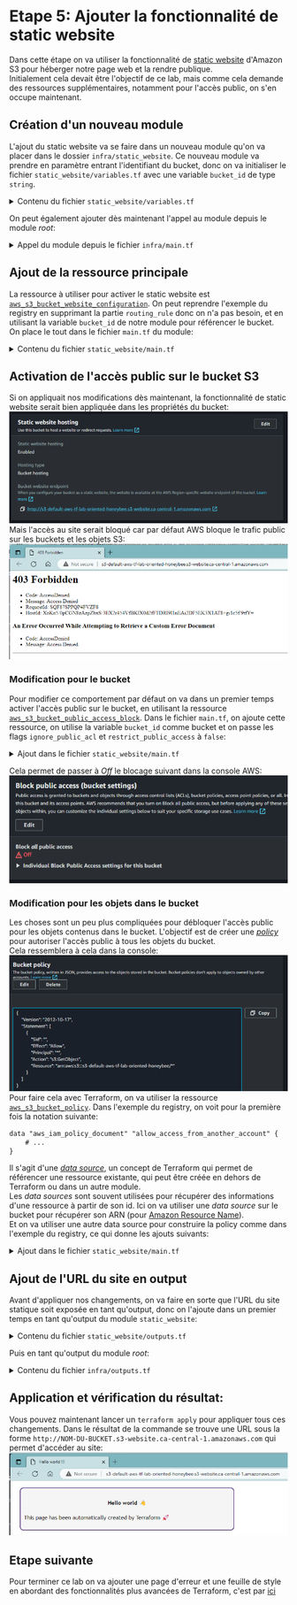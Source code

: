 # Etape 5: Ajouter la fonctionnalité de static website

Dans cette étape on va utiliser la fonctionnalité de [static website](https://docs.aws.amazon.com/AmazonS3/latest/userguide/WebsiteHosting.html) d'Amazon S3 pour héberger notre page web et la rendre publique.  
Initialement cela devait être l'objectif de ce lab, mais comme cela demande des ressources supplémentaires, notamment pour l'accès public, on s'en occupe maintenant.

## Création d'un nouveau module
L'ajout du static website va se faire dans un nouveau module qu'on va placer dans le dossier `infra/static_website`. Ce nouveau module va prendre en paramètre entrant l'identifiant du bucket, donc on va initialiser le fichier `static_website/variables.tf` avec une variable `bucket_id` de type `string`.  
<details>
<summary>Contenu du fichier <code>static_website/variables.tf</code></summary>

```hcl
variable "bucket_id" {
  type        = string
  description = "The id of the bucket to activate static website feature in"
}
```
</details>

On peut également ajouter dès maintenant l'appel au module depuis le module _root_:
<details>
<summary>Appel du module depuis le fichier <code>infra/main.tf</code></summary>

```hcl
module "static_website" {
  source = "./static_website"

  bucket_id = module.s3_bucket.bucket_id
}
```
</details>

## Ajout de la ressource principale
La ressource à utiliser pour activer le static website est [`aws_s3_bucket_website_configuration`](https://registry.terraform.io/providers/hashicorp/aws/latest/docs/resources/s3_bucket_website_configuration). On peut reprendre l'exemple du registry en supprimant la partie `routing_rule` donc on n'a pas besoin, et en utilisant la variable `bucket_id` de notre module pour référencer le bucket.  
On place le tout dans le fichier `main.tf` du module:
<details>
<summary>Contenu du fichier <code>static_website/main.tf</code></summary>

```hcl
resource "aws_s3_bucket_website_configuration" "web" {
  bucket = var.bucket_id

  index_document {
    suffix = "index.html"
  }

  error_document {
    key = "error.html"
  }
}
```
</details>

## Activation de l'accès public sur le bucket S3
Si on appliquait nos modifications dès maintenant, la fonctionnalité de static website serait bien appliquée dans les propriétés du bucket:
![propriétés du bucket](/docs/assets/step05-staticwebsite.png)  
Mais l'accès au site serait bloqué car par défaut AWS bloque le trafic public sur les buckets et les objets S3:
![erreur 403](/docs/assets/step05-403error.png)   

### Modification pour le bucket
Pour modifier ce comportement par défaut on va dans un premier temps activer l'accès public sur le bucket, en utilisant la ressource [`aws_s3_bucket_public_access_block`](https://registry.terraform.io/providers/hashicorp/aws/latest/docs/resources/s3_bucket_public_access_block). Dans le fichier `main.tf`, on ajoute cette ressource, on utilise la variable `bucket_id` comme bucket et on passe les flags `ignore_public_acl` et `restrict_public_access` à `false`:
<details>
<summary>Ajout dans le fichier <code>static_website/main.tf</code></summary>

```hcl
resource "aws_s3_bucket_public_access_block" "public_get" {
  bucket = var.bucket_id

  ignore_public_acls      = false
  restrict_public_buckets = false
}
```
</details>

Cela permet de passer à _Off_ le blocage suivant dans la console AWS:
![block public access](/docs/assets/step05-blockPublicAccess.png)

### Modification pour les objets dans le bucket
Les choses sont un peu plus compliquées pour débloquer l'accès public pour les objets contenus dans le bucket. L'objectif est de créer une [_policy_ ](https://docs.aws.amazon.com/AmazonS3/latest/userguide/WebsiteAccessPermissionsReqd.html#bucket-policy-static-site) pour autoriser l'accès public à tous les objets du bucket.  
Cela ressemblera à cela dans la console:
![Bucket policy](/docs/assets/step05-bucketPolicy.png)  
Pour faire cela avec Terraform, on va utiliser la ressource [`aws_s3_bucket_policy`](https://registry.terraform.io/providers/hashicorp/aws/latest/docs/resources/s3_bucket_policy). Dans l'exemple du registry, on voit pour la première fois la notation suivante:
```hcl
data "aws_iam_policy_document" "allow_access_from_another_account" {
    # ...
}
```
Il s'agit d'une [_data source_](https://developer.hashicorp.com/terraform/language/data-sources), un concept de Terraform qui permet de référencer une ressource existante, qui peut être créée en dehors de Terraform ou dans un autre module.  
Les _data sources_ sont souvent utilisées pour récupérer des informations d'une ressource à partir de son id. Ici on va utiliser une _data source_ sur le bucket pour récupérer son ARN (pour [Amazon Resource Name](https://docs.aws.amazon.com/IAM/latest/UserGuide/reference-arns.html)).  
Et on va utiliser une autre data source pour construire la policy comme dans l'exemple du registry, ce qui donne les ajouts suivants:
<details>
<summary>Ajout dans le fichier <code>static_website/main.tf</code></summary>

```hcl
data "aws_s3_bucket" "web" {
  bucket = var.bucket_id
}

data "aws_iam_policy_document" "public_get" {
  statement {
    principals {
      type        = "*"
      identifiers = ["*"]
    }

    actions = [
      "s3:GetObject"
    ]

    resources = [
      "${data.aws_s3_bucket.web.arn}/*",
    ]
  }
}

resource "aws_s3_bucket_policy" "public_get" {
  depends_on = [aws_s3_bucket_public_access_block.public_get]

  bucket = var.bucket_id
  policy = data.aws_iam_policy_document.public_get.json
}
```
</details>

## Ajout de l'URL du site en output
Avant d'appliquer nos changements, on va faire en sorte que l'URL du site statique soit exposée en tant qu'output, donc on l'ajoute dans un premier temps en tant qu'output du module `static_website`:
<details>
<summary>Contenu du fichier <code>static_website/outputs.tf</code></summary>

```hcl
output "website_url" {
  value = "http://${aws_s3_bucket_website_configuration.web.website_endpoint}"
}
```
</details>

Puis en tant qu'output du module _root_:
<details>
<summary>Contenu du fichier <code>infra/outputs.tf</code></summary>

```hcl
output "website_url" {
  value = module.static_website.website_url
}
```
</details>

## Application et vérification du résultat:
Vous pouvez maintenant lancer un `terraform apply` pour appliquer tous ces changements. Dans le résultat de la commande se trouve une URL sous la forme `http://NOM-DU-BUCKET.s3-website.ca-central-1.amazonaws.com` qui permet d'accéder au site:
![Le site dans le navigateur](/docs/assets/step05-browser.png)

## Etape suivante
Pour terminer ce lab on va ajouter une page d'erreur et une feuille de style en abordant des fonctionnalités plus avancées de Terraform, c'est par [ici](/docs/step06-addErrorPageAndCss.md)